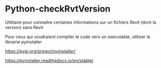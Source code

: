 # Python-checkRvtVersion
Utilitaire pour connaitre certaines informations sur un fichiers Revit (dont la version) sans Revit

Pour ceux qui voudraient compiler le code vers un executable, utiliser la librairie pyinstaller

https://pypi.org/project/pyinstaller/

https://pyinstaller.readthedocs.io/en/stable/
